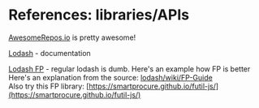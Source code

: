 # References: libraries/APIs

[AwesomeRepos.io](https://awesomerepos.io/awesome/sindresorhus/awesome-nodejs) is pretty awesome!

[Lodash](https://lodash.com/docs/4.17.15) - documentation

[Lodash FP](https://dev.to/ifarmgolems/what-is-lodash-fp-even-4ohd) - regular lodash is dumb. Here's an example how FP is better  
Here's an explanation from the source: [lodash/wiki/FP-Guide](https://github.com/lodash/lodash/wiki/FP-Guide)  
Also try this FP library: [https://smartprocure.github.io/futil-js/](https://smartprocure.github.io/futil-js/)







